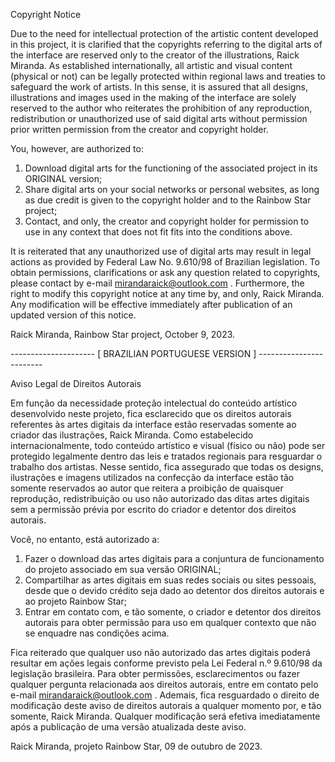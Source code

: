 Copyright Notice

Due to the need for intellectual protection of the artistic content developed
in this project, it is clarified that the copyrights referring to the digital
arts of the interface are reserved only to the creator of the illustrations,
Raick Miranda. As established internationally, all artistic and visual content
(physical or not) can be legally protected within regional laws and treaties to
safeguard the work of artists. In this sense, it is assured that all designs,
illustrations and images used in the making of the interface are solely
reserved to the author who reiterates the prohibition of any reproduction,
redistribution or unauthorized use of said digital arts without permission
prior written permission from the creator and copyright holder.

You, however, are authorized to:

1. Download digital arts for the functioning of the associated project in its
   ORIGINAL version;
2. Share digital arts on your social networks or personal websites, as long as
   due credit is given to the copyright holder and to the Rainbow Star project;
3. Contact, and only, the creator and copyright holder for permission to use in
   any context that does not fit fits into the conditions above.

It is reiterated that any unauthorized use of digital arts may result in legal
actions as provided by Federal Law No. 9.610/98 of Brazilian legislation. To
obtain permissions, clarifications or ask any question related to copyrights,
please contact by e-mail mirandaraick@outlook.com . Furthermore, the right to
modify this copyright notice at any time by, and only, Raick Miranda. Any
modification will be effective immediately after publication of an updated
version of this notice.

Raick Miranda, Rainbow Star project, October 9, 2023.

--------------------- [ BRAZILIAN PORTUGUESE VERSION ] ------------------------

Aviso Legal de Direitos Autorais

Em função da necessidade proteção intelectual do conteúdo artístico
desenvolvido neste projeto, fica esclarecido que os direitos autorais
referentes às artes digitais da interface estão reservadas somente ao criador
das ilustrações, Raick Miranda. Como estabelecido internacionalmente, todo
conteúdo artístico e visual (físico ou não) pode ser protegido legalmente
dentro das leis e tratados regionais para resguardar o trabalho dos artistas.
Nesse sentido, fica assegurado que todas os designs, ilustrações e imagens
utilizados na confecção da interface estão tão somente reservados ao autor que
reitera a proibição de quaisquer reprodução, redistribuição ou uso não
autorizado das ditas artes digitais sem a permissão prévia por escrito do
criador e detentor dos direitos autorais.

Você, no entanto, está autorizado a: 
 
1. Fazer o download das artes digitais para a conjuntura de funcionamento do
   projeto associado em sua versão ORIGINAL;
2. Compartilhar as artes digitais em suas redes sociais ou sites pessoais,
   desde que o devido crédito seja dado ao detentor dos direitos autorais e ao
   projeto Rainbow Star;
3. Entrar em contato com, e tão somente, o criador e detentor dos direitos
   autorais para obter permissão para uso em qualquer contexto que não se
   enquadre nas condições acima.

Fica reiterado que qualquer uso não autorizado das artes digitais poderá
resultar em ações legais conforme previsto pela Lei Federal n.º 9.610/98 da
legislação brasileira. Para obter permissões, esclarecimentos ou fazer qualquer
pergunta relacionada aos direitos autorais, entre em contato pelo e-mail
mirandaraick@outlook.com . Ademais, fica resguardado o direito de modificação
deste aviso de direitos autorais a qualquer momento por, e tão somente, Raick
Miranda. Qualquer modificação será efetiva imediatamente após a publicação de
uma versão atualizada deste aviso.

Raick Miranda, projeto Rainbow Star, 09 de outubro de 2023.